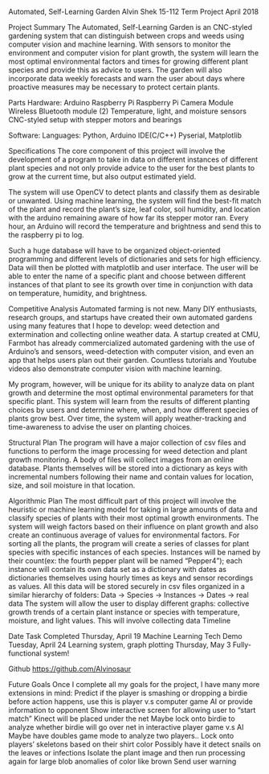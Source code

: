 Automated, Self-Learning Garden
Alvin Shek
15-112 Term Project
April 2018

Project Summary
The Automated, Self-Learning Garden is an CNC-styled gardening system that can distinguish between crops and weeds using computer vision and machine learning. With sensors to monitor the environment and computer vision for plant growth, the system will learn the most optimal environmental factors and times for growing different plant species and provide this as advice to users. The garden will also incorporate data weekly forecasts and warn the user about days where proactive measures may be necessary to protect certain plants. 

Parts
Hardware:
Arduino
Raspberry Pi
Raspberry Pi Camera Module
Wireless Bluetooth module (2)
Temperature, light, and moisture sensors
CNC-styled setup with stepper motors and bearings

Software:
Languages: Python, Arduino IDE(C/C++)
Pyserial, Matplotlib

Specifications
The core component of this project will involve the development of a program to take in data on different instances of different plant species and not only provide advice to the user for the best plants to grow at the current time, but also output estimated yield. 

The system will use OpenCV to detect plants and classify them as desirable or unwanted. Using machine learning, the system will find the best-fit match of the plant and record the plant’s size, leaf color, soil humidity, and location with the arduino remaining aware of how far its stepper motor ran. Every hour, an Arduino will record the temperature and brightness and send this to the raspberry pi to log. 

Such a huge database will have to be organized object-oriented programming and different levels of dictionaries and sets for high efficiency. Data will then be plotted with matplotlib and user interface. The user will be able to enter the name of a specific plant and choose between different instances of that plant to see its growth over time in conjunction with data on temperature, humidity, and brightness. 

Competitive Analysis
Automated farming is not new. Many DIY enthusiasts, research groups, and startups have created their own automated gardens using many features that I hope to develop: weed detection and extermination and collecting online weather data. A startup created at CMU, Farmbot has already commercialized automated gardening with the use of Arduino’s and sensors, weed-detection with computer vision, and even an app that helps users plan out their garden. Countless tutorials and Youtube videos also demonstrate computer vision with machine learning. 

My program, however, will be unique for its ability to analyze data on plant growth and determine the most optimal environmental parameters for that specific plant. This system will learn from the results of different planting choices by users and determine where, when, and how different species of plants grow best. Over time, the system will apply weather-tracking and time-awareness to advise the user on planting choices. 

Structural Plan
The program will have a major collection of csv files and functions to perform the image processing for weed detection and plant growth monitoring. A body of files will collect images from an online database. Plants themselves will be stored into a dictionary as keys with incremental numbers following their name and contain values for location, size, and soil moisture in that location. 

Algorithmic Plan
The most difficult part of this project will involve the heuristic or machine learning model for taking in large amounts of data and classify species of plants with their most optimal growth environments. The system will weigh factors based on their influence on plant growth and also create an continuous average of values for environmental factors. For sorting all the plants, the program will create a series of classes for plant species with specific instances of each species. Instances will be named by their count(ex: the fourth pepper plant will be named “Pepper4”); each instance will contain its own data set as a dictionary with dates as dictionaries themselves using hourly times as keys and sensor recordings as values. All this data will be stored securely in csv files organized in a similar hierarchy of folders:
Data → Species → Instances → Dates → real data
The system will allow the user to display different graphs: collective growth trends of a certain plant instance or species with temperature, moisture, and light values. This will involve collecting data 
Timeline

Date
Task Completed
Thursday, April 19
Machine Learning Tech Demo
Tuesday, April 24
Learning system, graph plotting
Thursday, May 3
Fully-functional system!

Github
https://github.com/Alvinosaur

Future Goals
Once I complete all my goals for the project, I have many more extensions in mind: 
Predict if the player is smashing or dropping a birdie before action happens, use this is player v.s computer game AI or provide information to opponent
Show interactive screen for allowing user to “start match”
Kinect will be placed under the net
Maybe lock onto birdie to analyze whether birdie will go over net in interactive player game v.s AI
Maybe have doubles game mode to analyze two players.. Lock onto players’ skeletons based on their shirt color
Possibly have it detect snails on the leaves or infections
Isolate the plant image and then run processing again for large blob anomalies of color like brown
Send user warning

